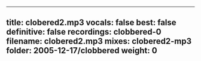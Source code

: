 
---
title: clobered2.mp3
vocals: false
best: false
definitive: false
recordings: clobbered-0
filename: clobered2.mp3
mixes: clobered2-mp3
folder: 2005-12-17/clobbered
weight: 0
---
